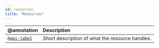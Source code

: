 ```yaml
---
id: resources
title: "Resources"
---
```


| @annotation | Description |
| :--- | :--- |
| [`@api-label`](reference-api-label.md) | Short description of what the resource handles. |
